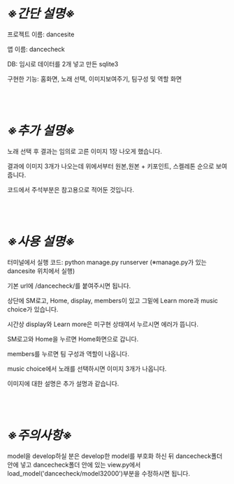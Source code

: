 # ***※간단 설명※***

프로젝트 이름: dancesite

앱 이름: dancecheck

DB: 임시로 데이터를 2개 넣고 만든 sqlite3

구현한 기능: 홈화면, 노래 선택, 이미지보여주기, 팀구성 및 역할 화면

<br/>
<br/>

# ***※추가 설명※***

노래 선택 후 결과는 임의로 고른 이미지 1장 나오게 했습니다.

결과에 이미지 3개가 나오는데 위에서부터 원본,원본 + 키포인트, 스켈레톤 순으로 보여줍니다.

코드에서 주석부분은 참고용으로 적어둔 것입니다.

<br/>
<br/>

# ***※사용 설명※***

터미널에서 실행 코드: python manage.py runserver
(※manage.py가 있는 dancesite 위치에서 실행)

기본 url에 /dancecheck/를 붙여주시면 됩니다.

상단에 SM로고, Home, display, members이 있고 그밑에 Learn more과 music choice가 있습니다.

시간상 display와 Learn more은 미구현 상태여서 누르시면 에러가 뜹니다.

SM로고와 Home을 누르면 Home화면으로 갑니다.

members를 누르면 팀 구성과 역할이 나옵니다.

music choice에서 노래를 선택하시면 이미지 3개가 나옵니다.

이미지에 대한 설명은 추가 설명과 같습니다.

<br/>
<br/>

# ***※주의사항※***
model을 develop하실 분은 develop한 model를 부호화 하신 뒤 dancecheck폴더 안에 넣고 dancecheck폴더 안에 있는 view.py에서 load_model('dancecheck/model32000')부분을 수정하시면 됩니다.

<br/>
<br/>
